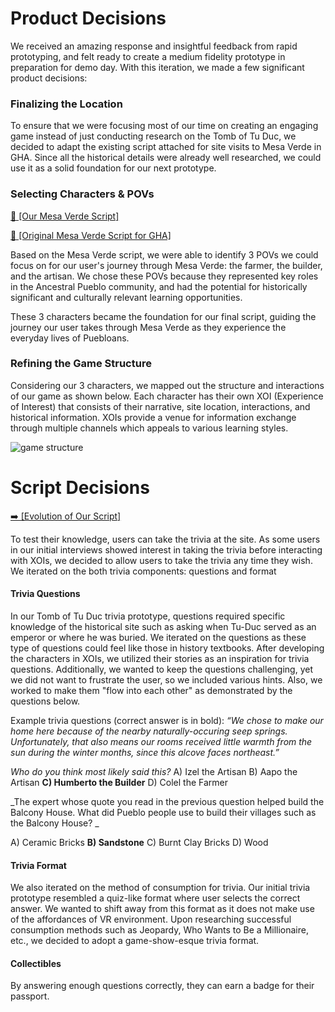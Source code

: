 # Product Decisions

We received an amazing response and insightful feedback from rapid prototyping, and felt ready to create a medium fidelity prototype in preparation for demo day. With this iteration, we made a few significant product decisions:

### Finalizing the Location
To ensure that we were focusing most of our time on creating an engaging game instead of just conducting research on the Tomb of Tu Duc, we decided to adapt the existing script attached for site visits to Mesa Verde in GHA. Since all the historical details were already well researched, we could use it as a solid foundation for our next prototype. 

### Selecting Characters & POVs

[📓 [Our Mesa Verde Script]](https://github.com/cs210/2022-Meta2/wiki/05.1:-Script-Evolution)

[📝 [Original Mesa Verde Script for GHA]](https://docs.google.com/document/d/1Z3CuB91EQlXamjqdw4wjIk75DBxLiPxz/edit?usp=sharing&ouid=100514480962887907042&rtpof=true&sd=true)

Based on the Mesa Verde script, we were able to identify 3 POVs we could focus on for our user's journey through Mesa Verde: the farmer, the builder, and the artisan. We chose these POVs because they represented key roles in the Ancestral Pueblo community, and had the potential for historically significant and culturally relevant learning opportunities. 

These 3 characters became the foundation for our final script, guiding the journey our user takes through Mesa Verde as they experience the everyday lives of Puebloans.

### Refining the Game Structure
Considering our 3 characters, we mapped out the structure and interactions of our game as shown below. Each character has their own XOI (Experience of Interest) that consists of their narrative, site location, interactions, and historical information. XOIs provide a venue for information exchange through multiple channels which appeals to various learning styles.

![game structure](https://user-images.githubusercontent.com/17817708/157032134-b3e0f3bd-7160-49e8-8e4a-c3ae9cf7cb5d.png)

# Script Decisions
[➡️ [Evolution of Our Script]](https://github.com/cs210/2022-Meta2/wiki/05.1:-Script-Evolution)

To test their knowledge, users can take the trivia at the site. As some users in our initial interviews showed interest in taking the trivia before interacting with XOIs, we decided to allow users to take the trivia any time they wish. We iterated on the both trivia components: questions and format 

#### Trivia Questions
In our Tomb of Tu Duc trivia prototype, questions required specific knowledge of the historical site such as asking when Tu-Duc served as an emperor or where he was buried. We iterated on the questions as these type of questions could feel like those in history textbooks. After developing the characters in XOIs, we utilized their stories as an inspiration for trivia questions. Additionally, we wanted to keep the questions challenging, yet we did not want to frustrate the user, so we included various hints. Also, we worked to make them "flow into each other" as demonstrated by the questions below.

Example trivia questions (correct answer is in bold):
_“We chose to make our home here because of the nearby naturally-occuring seep springs. Unfortunately, that also means our rooms received little warmth from the sun during the winter months, since this alcove faces northeast.”_

_Who do you think most likely said this?_
A) Izel the Artisan
B) Aapo the Artisan
**C) Humberto the Builder**
D) Colel the Farmer



_The expert whose quote you read in the previous question helped build the Balcony House. What did Pueblo people use to build their villages such as the Balcony House? _

A) Ceramic Bricks
**B) Sandstone**
C) Burnt Clay Bricks
D) Wood



#### Trivia Format
We also iterated on the method of consumption for trivia. Our initial trivia prototype resembled a quiz-like format where user selects the correct answer. We wanted to shift away from this format as it does not make use of the affordances of VR environment. Upon researching successful consumption methods such as Jeopardy, Who Wants to Be a Millionaire, etc., we decided to adopt a game-show-esque trivia format. 


#### Collectibles
By answering enough questions correctly, they can earn a badge for their passport.






